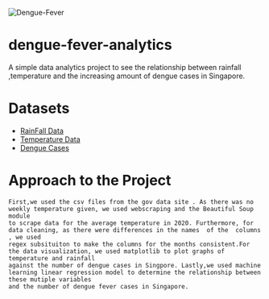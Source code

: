 ![Dengue-Fever](https://www.niaid.nih.gov/sites/default/files/styles/image_style_landscape_md/public/FemaleAAegyptiMosquito_0.jpg?itok=ejsHcfmR)


# dengue-fever-analytics
A simple data analytics project to see the relationship between rainfall ,temperature and the increasing amount of dengue cases in Singapore.


# Datasets

- [RainFall Data](https://data.gov.sg/dataset/rainfall-monthly-number-of-rain-days)
- [Temperature Data](https://www.climatestotravel.com/climate/singapore)
- [Dengue Cases](https://data.gov.sg/dataset/weekly-infectious-disease-bulletin-cases)

# Approach to the Project
```
First,we used the csv files from the gov data site . As there was no weekly temperature given, we used webscraping and the Beautiful Soup module
to scrape data for the average temperature in 2020. Furthermore, for data cleaning, as there were differences in the names  of the  columns , we used 
regex subsituiton to make the columns for the months consistent.For the data visualization, we used matplotlib to plot graphs of temperature and rainfall
against the number of dengue cases in Singpore. Lastly,we used machine learning linear regression model to determine the relationship between these mutiple variables
and the number of dengue fever cases in Singapore.
```
